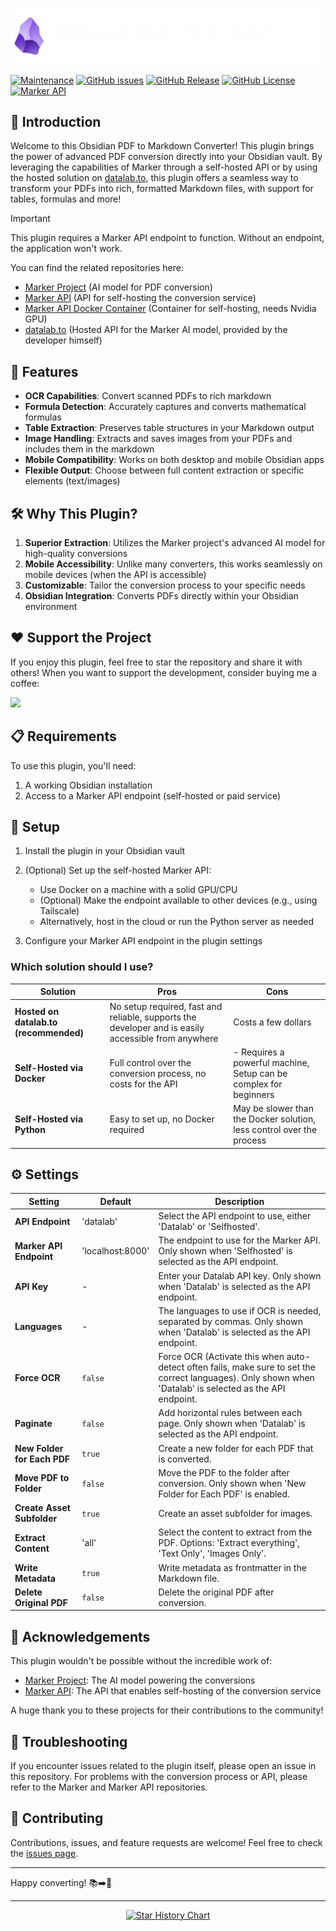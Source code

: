![title-banner](assets/title-banner.png)

[![Maintenance](https://img.shields.io/badge/Maintained-yes-a27ded.svg)](https://GitHub.com/L3-N0X/obsidian-marker/graphs/commit-activity)
[![GitHub issues](https://img.shields.io/github/issues/L3-N0X/obsidian-marker.svg?color=a27ded)](https://github.com/L3-N0X/obsidian-marker/issues)
[![GitHub Release](https://img.shields.io/github/v/release/L3-N0X/obsidian-marker?color=a27ded&link=https%3A%2F%2Fgithub.com%2FL3-N0X%2Fobsidian-marker%2Freleases)](https://github.com/L3-N0X/obsidian-marker/releases)
[![GitHub License](https://img.shields.io/github/license/L3-N0X/obsidian-marker?color=a27ded)](https://github.com/L3-N0X/obsidian-marker/blob/master/LICENSE)
[![Marker API](https://img.shields.io/badge/Marker%20API-Required-a27ded.svg)](https://github.com/adithya-s-k/marker-api)

## 🌟 Introduction

Welcome to this Obsidian PDF to Markdown Converter! This plugin brings the power of advanced PDF conversion directly into your Obsidian vault. By leveraging the capabilities of Marker through a self-hosted API or by using the hosted solution on [datalab.to](https://www.datalab.to/), this plugin offers a seamless way to transform your PDFs into rich, formatted Markdown files, with support for tables, formulas and more!

> [!IMPORTANT]
> This plugin requires a Marker API endpoint to function. Without an endpoint, the application won't work.

You can find the related repositories here:

- [Marker Project](https://github.com/VikParuchuri/marker) (AI model for PDF conversion)
- [Marker API](https://github.com/adithya-s-k/marker-api) (API for self-hosting the conversion service)
- [Marker API Docker Container](https://hub.docker.com/r/wirawan/marker-api) (Container for self-hosting, needs Nvidia GPU)
- [datalab.to](https://www.datalab.to/) (Hosted API for the Marker AI model, provided by the developer himself)

## 🚀 Features

- **OCR Capabilities**: Convert scanned PDFs to rich markdown
- **Formula Detection**: Accurately captures and converts mathematical formulas
- **Table Extraction**: Preserves table structures in your Markdown output
- **Image Handling**: Extracts and saves images from your PDFs and includes them in the markdown
- **Mobile Compatibility**: Works on both desktop and mobile Obsidian apps
- **Flexible Output**: Choose between full content extraction or specific elements (text/images)

## 🛠 Why This Plugin?

1. **Superior Extraction**: Utilizes the Marker project's advanced AI model for high-quality conversions
2. **Mobile Accessibility**: Unlike many converters, this works seamlessly on mobile devices (when the API is accessible)
3. **Customizable**: Tailor the conversion process to your specific needs
4. **Obsidian Integration**: Converts PDFs directly within your Obsidian environment

## ♥️ Support the Project

If you enjoy this plugin, feel free to star the repository and share it with others!
When you want to support the development, consider buying me a coffee:

<a href="https://www.buymeacoffee.com/l3n0x"><img src="https://img.buymeacoffee.com/button-api/?slug=l3n0x&font_family=Inter&button_colour=FFDD00"></a>

## 📋 Requirements

To use this plugin, you'll need:

1. A working Obsidian installation
2. Access to a Marker API endpoint (self-hosted or paid service)

## 🔧 Setup

1. Install the plugin in your Obsidian vault
2. (Optional) Set up the self-hosted Marker API:

   - Use Docker on a machine with a solid GPU/CPU
   - (Optional) Make the endpoint available to other devices (e.g., using Tailscale)
   - Alternatively, host in the cloud or run the Python server as needed
3. Configure your Marker API endpoint in the plugin settings

### Which solution should I use?


| Solution                               | Pros                                                                                                | Cons                                                                  |
| ---------------------------------------- | ----------------------------------------------------------------------------------------------------- | ----------------------------------------------------------------------- |
| **Hosted on datalab.to (recommended)** | No setup required, fast and reliable, supports the developer and is easily accessible from anywhere | Costs a few dollars                                                   |
| **Self-Hosted via Docker**             | Full control over the conversion process, no costs for the API                                      | - Requires a powerful machine, Setup can be complex for beginners     |
| **Self-Hosted via Python**             | Easy to set up, no Docker required                                                                  | May be slower than the Docker solution, less control over the process |

## ⚙️ Settings


| Setting                     | Default          | Description                                                                                                                                                |
| ----------------------------- | ------------------ | ------------------------------------------------------------------------------------------------------------------------------------------------------------ |
| **API Endpoint**            | 'datalab'        | Select the API endpoint to use, either 'Datalab' or 'Selfhosted'.                                                                                          |
| **Marker API Endpoint**     | 'localhost:8000' | The endpoint to use for the Marker API. Only shown when 'Selfhosted' is selected as the API endpoint.                                                      |
| **API Key**                 | -                | Enter your Datalab API key. Only shown when 'Datalab' is selected as the API endpoint.                                                                     |
| **Languages**               | -                | The languages to use if OCR is needed, separated by commas. Only shown when 'Datalab' is selected as the API endpoint.                                     |
| **Force OCR**               | `false`          | Force OCR (Activate this when auto-detect often fails, make sure to set the correct languages). Only shown when 'Datalab' is selected as the API endpoint. |
| **Paginate**                | `false`          | Add horizontal rules between each page. Only shown when 'Datalab' is selected as the API endpoint.                                                         |
| **New Folder for Each PDF** | `true`           | Create a new folder for each PDF that is converted.                                                                                                        |
| **Move PDF to Folder**      | `false`          | Move the PDF to the folder after conversion. Only shown when 'New Folder for Each PDF' is enabled.                                                         |
| **Create Asset Subfolder**  | `true`           | Create an asset subfolder for images.                                                                                                                      |
| **Extract Content**         | 'all'            | Select the content to extract from the PDF. Options: 'Extract everything', 'Text Only', 'Images Only'.                                                     |
| **Write Metadata**          | `true`           | Write metadata as frontmatter in the Markdown file.                                                                                                        |
| **Delete Original PDF**     | `false`          | Delete the original PDF after conversion.                                                                                                                  |

## 🙏 Acknowledgements

This plugin wouldn't be possible without the incredible work of:

- [Marker Project](https://github.com/VikParuchuri/marker): The AI model powering the conversions
- [Marker API](https://github.com/adithya-s-k/marker-api): The API that enables self-hosting of the conversion service

A huge thank you to these projects for their contributions to the community!

## 🐛 Troubleshooting

If you encounter issues related to the plugin itself, please open an issue in this repository. For problems with the conversion process or API, please refer to the Marker and Marker API repositories.

## 🤝 Contributing

Contributions, issues, and feature requests are welcome! Feel free to check the [issues page](https://github.com/L3-N0X/obsidian-marker/issues).

---

Happy converting! 📚➡️📝

---

<p align="center">
  <a href="https://l3n0x.eu5.org">
    <img src="https://api.star-history.com/svg?repos=l3-n0x/obsidian-marker&type=Date" alt="Star History Chart">
  </a>
</p>
